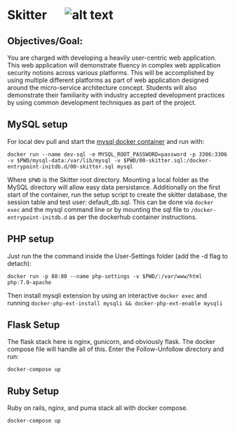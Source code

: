 # Skitter &emsp; ![alt text](https://travis-ci.org/BrysonMcI/Skitter.svg?branch=master "Master Build Status")

## Objectives/Goal:
You are charged with developing a heavily user-centric web application. This web application will demonstrate fluency in complex web application security notions across various platforms. This will be accomplished by using multiple different platforms as part of web application designed around the micro-service architecture concept. Students will also demonstrate their familiarity with industry accepted development practices by using common development techniques as part of the project. 

## MySQL setup
For local dev pull and start the [mysql docker container](https://hub.docker.com/_/mysql/) and run with:

`docker run --name dev-sql -e MYSQL_ROOT_PASSWORD=password -p 3306:3306 -v $PWD/mysql-data:/var/lib/mysql -v $PWD/00-skitter.sql:/docker-entrypoint-initdb.d/00-skitter.sql mysql`

Where `$PWD` is the Skitter root directory. Mounting a local folder as the MySQL directory will allow easy data persistance.
Additionally on the first start of the container, run the setup script to create the skitter database, the session table and test user: default_db.sql. 
This can be done via `docker exec` and the mysql command line or by mounting the sql file to `/docker-entrypoint-initdb.d` as per the dockerhub container instructions.

## PHP setup
Just run the the command inside the User-Settings folder (add the -d flag to detach):

`docker run -p 80:80 --name php-settings -v $PWD/:/var/www/html php:7.0-apache`

Then install mysqli extension by using an interactive `docker exec` and running `docker-php-ext-install mysqli && docker-php-ext-enable mysqli`

## Flask Setup
The flask stack here is nginx, gunicorn, and obviously flask. The docker compose file will handle all of this. Enter the Follow-Unfollow directory and run:

`docker-compose up`

## Ruby Setup
Ruby on rails, nginx, and puma stack all with docker compose.

`docker-compose up`